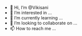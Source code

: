- 👋 Hi, I’m @Vikisani
- 👀 I’m interested in ...
- 🌱 I’m currently learning ...
- 💞️ I’m looking to collaborate on ...
- 📫 How to reach me ...

<!---
Vikisani/Vikisani is a ✨ special ✨ repository because its `README.md` (this file) appears on your GitHub profile.
You can click the Preview link to take a look at your changes.
--->
